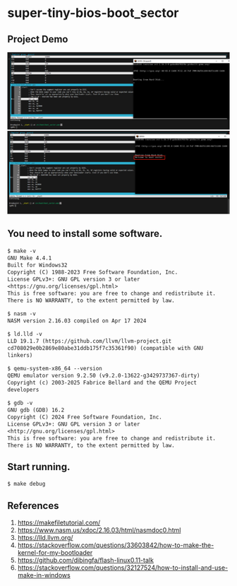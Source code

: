 # super-tiny-bios-boot_sector

## Project Demo

![display1](doc/bs_start.png)![dispaly2](doc/bs_end.png)

## You need to install some software.

```
$ make -v
GNU Make 4.4.1
Built for Windows32
Copyright (C) 1988-2023 Free Software Foundation, Inc.
License GPLv3+: GNU GPL version 3 or later <https://gnu.org/licenses/gpl.html>
This is free software: you are free to change and redistribute it.
There is NO WARRANTY, to the extent permitted by law.
```

```
$ nasm -v
NASM version 2.16.03 compiled on Apr 17 2024
```

```
$ ld.lld -v
LLD 19.1.7 (https://github.com/llvm/llvm-project.git cd708029e0b2869e80abe31ddb175f7c35361f90) (compatible with GNU linkers)
```

```
$ qemu-system-x86_64 --version
QEMU emulator version 9.2.50 (v9.2.0-13622-g3429737367-dirty)
Copyright (c) 2003-2025 Fabrice Bellard and the QEMU Project developers
```

```
$ gdb -v
GNU gdb (GDB) 16.2
Copyright (C) 2024 Free Software Foundation, Inc.
License GPLv3+: GNU GPL version 3 or later <http://gnu.org/licenses/gpl.html>
This is free software: you are free to change and redistribute it.
There is NO WARRANTY, to the extent permitted by law.
```

## Start running.

```
$ make debug
```

## References

1. https://makefiletutorial.com/
2. https://www.nasm.us/xdoc/2.16.03/html/nasmdoc0.html
3. https://lld.llvm.org/
4. https://stackoverflow.com/questions/33603842/how-to-make-the-kernel-for-my-bootloader
5. https://github.com/dibingfa/flash-linux0.11-talk
6. https://stackoverflow.com/questions/32127524/how-to-install-and-use-make-in-windows
